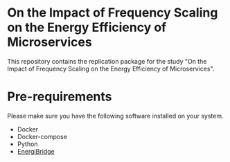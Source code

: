 # On the Impact of Frequency Scaling on the Energy Efficiency of Microservices

This repository contains the replication package for the study "On the Impact of Frequency Scaling on the Energy Efficiency of Microservices".

# Pre-requirements

Please make sure you have the following software installed on your system.

- Docker
- Docker-compose
- Python
- [EnergiBridge](https://github.com/tdurieux/EnergiBridge)
